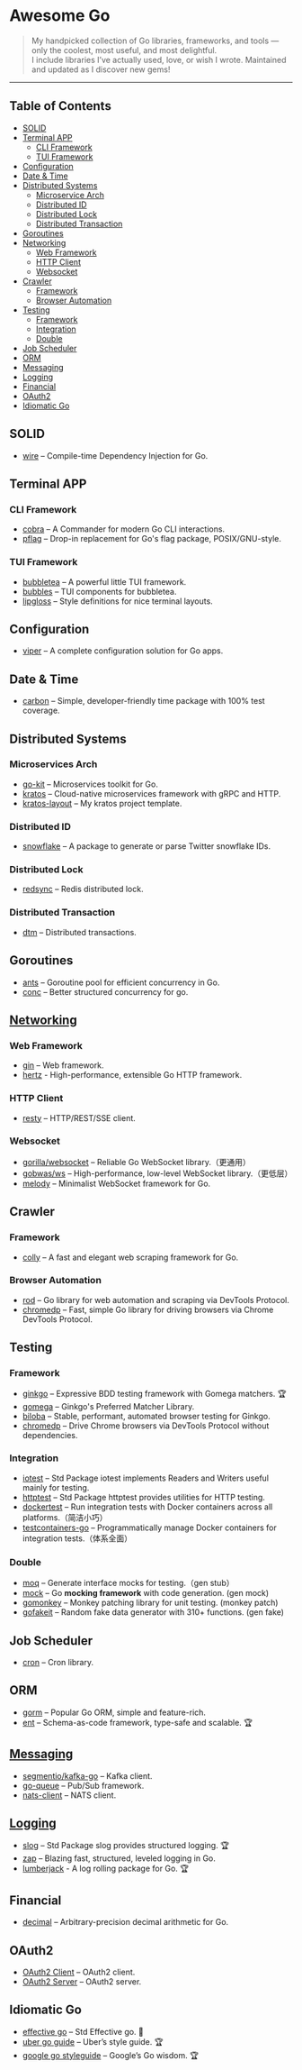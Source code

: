 # Awesome Go

> My handpicked collection of Go libraries, frameworks, and tools — only the coolest, most useful, and most delightful.  
> I include libraries I’ve actually used, love, or wish I wrote. Maintained and updated as I discover new gems!

---
## Table of Contents

- [SOLID](#solid)
- [Terminal APP](#terminal-app)
  - [CLI Framework](#cli-framework)
  - [TUI Framework](#tui-framwork)
- [Configuration](#configuration)
- [Date & Time](#date--time)
- [Distributed Systems](#distributed-systems)
  - [Microservice Arch](#microservices-arch)
  - [Distributed ID](#distributed-id)
  - [Distributed Lock](#distributed-lock)
  - [Distributed Transaction](#distributed-transaction)
- [Goroutines](#goroutines)
- [Networking](#networking)
  - [Web Framework](#web-framework)
  - [HTTP Client](#http-client)
  - [Websocket](#websocket)
- [Crawler](#crawler)
  - [Framework](#framework)
  - [Browser Automation](#browser-automation)
- [Testing](#testing)
  - [Framework](#framework-1)
  - [Integration](#integration)
  - [Double](#Double)
- [Job Scheduler](#job-scheduler)
- [ORM](#orm)
- [Messaging](#messaging)
- [Logging](#logging)
- [Financial](#financial)
- [OAuth2](#oauth2)
- [Idiomatic Go](#idiomatic-go)

## SOLID
- [wire](https://github.com/google/wire) – Compile-time Dependency Injection for Go.

## Terminal APP

### CLI Framework
- [cobra](https://github.com/spf13/cobra) – A Commander for modern Go CLI interactions.
- [pflag](https://github.com/spf13/pflag) – Drop-in replacement for Go's flag package, POSIX/GNU-style.

### TUI Framework
- [bubbletea](https://github.com/charmbracelet/bubbletea) – A powerful little TUI framework.
- [bubbles](https://github.com/charmbracelet/bubbles) – TUI components for bubbletea.
- [lipgloss](https://github.com/charmbracelet/lipgloss) – Style definitions for nice terminal layouts.

## Configuration
- [viper](https://github.com/spf13/viper) – A complete configuration solution for Go apps. 

## Date & Time
- [carbon](https://github.com/dromara/carbon) – Simple, developer-friendly time package with 100% test coverage.

## Distributed Systems

### Microservices Arch
- [go-kit](https://github.com/go-kit/kit) – Microservices toolkit for Go.
- [kratos](https://github.com/go-kratos/kratos) – Cloud-native microservices framework with gRPC and HTTP.
- [kratos-layout](https://github.com/elbert-chan/kratos-layout) – My kratos project template.

### Distributed ID
- [snowflake](https://github.com/bwmarrin/snowflake) – A package to generate or parse Twitter snowflake IDs.

### Distributed Lock
- [redsync](https://github.com/go-redsync/redsync) – Redis distributed lock.

### Distributed Transaction 
- [dtm](https://github.com/dtm-labs/dtm) – Distributed transactions.

## Goroutines

- [ants](https://github.com/panjf2000/ants) – Goroutine pool for efficient concurrency in Go.
- [conc](https://github.com/sourcegraph/conc) – Better structured concurrency for go.

## [Networking](./lib/networking.md)  

### Web Framework
- [gin](https://github.com/gin-gonic/gin) – Web framework.
- [hertz](https://github.com/cloudwego/hertz) - High-performance, extensible Go HTTP framework.

### HTTP Client
- [resty](https://github.com/go-resty/resty) – HTTP/REST/SSE client.

### Websocket
- [gorilla/websocket](https://github.com/gorilla/websocket) – Reliable Go WebSocket library.（更通用）
- [gobwas/ws](https://github.com/gobwas/ws) – High-performance, low-level WebSocket library.（更低层）
- [melody](https://github.com/olahol/melody) – Minimalist WebSocket framework for Go.

## Crawler

### Framework
- [colly](https://github.com/gocolly/colly) – A fast and elegant web scraping framework for Go.

### Browser Automation
- [rod](https://github.com/go-rod/rod) – Go library for web automation and scraping via DevTools Protocol.
- [chromedp](https://github.com/chromedp/chromedp) – Fast, simple Go library for driving browsers via Chrome DevTools Protocol.

## Testing

### Framework
- [ginkgo](https://github.com/onsi/ginkgo) – Expressive BDD testing framework with Gomega matchers. 🏆
- [gomega](https://github.com/onsi/gomega) – Ginkgo's Preferred Matcher Library.
- [biloba](https://github.com/onsi/biloba) – Stable, performant, automated browser testing for Ginkgo.
- [chromedp](https://github.com/chromedp/chromedp) – Drive Chrome browsers via DevTools Protocol without dependencies.

### Integration
- [iotest](https://pkg.go.dev/testing/iotest) – Std Package iotest implements Readers and Writers useful mainly for testing.
- [httptest](https://pkg.go.dev/net/http/httptest) – Std Package httptest provides utilities for HTTP testing.
- [dockertest](https://github.com/ory/dockertest) – Run integration tests with Docker containers across all platforms.（简洁小巧）
- [testcontainers-go](https://github.com/testcontainers/testcontainers-go) – Programmatically manage Docker containers for integration tests.（体系全面）

### Double
- [moq](https://github.com/matryer/moq) – Generate interface mocks for testing.（gen stub）
- [mock](https://github.com/uber-go/mock) – Go **mocking framework** with code generation. (gen mock)
- [gomonkey](https://github.com/agiledragon/gomonkey) – Monkey patching library for unit testing. (monkey patch)
- [gofakeit](https://github.com/brianvoe/gofakeit) – Random fake data generator with 310+ functions. (gen fake)

## Job Scheduler
- [cron](https://github.com/robfig/cron) – Cron library.

## ORM
- [gorm](https://github.com/go-gorm/gorm) – Popular Go ORM, simple and feature-rich.
- [ent](https://github.com/ent/ent) – Schema-as-code framework, type-safe and scalable. 🏆

## [Messaging](./lib/messaging.md)
- [segmentio/kafka-go](https://github.com/segmentio/kafka-go) – Kafka client.
- [go-queue](https://github.com/zeromicro/go-queue) – Pub/Sub framework.
- [nats-client](https://github.com/nats-io/nats.go) – NATS client.

## [Logging](lib/logging.md)
- [slog](https://pkg.go.dev/log/slog) – Std Package slog provides structured logging. 🏆
- [zap](https://github.com/uber-go/zap) – Blazing fast, structured, leveled logging in Go.
- [lumberjack](https://github.com/natefinch/lumberjack) - A log rolling package for Go. 🏆

## Financial
- [decimal](https://github.com/shopspring/decimal) – Arbitrary-precision decimal arithmetic for Go.

## OAuth2
- [OAuth2 Client](https://github.com/golang/oauth2) – OAuth2 client.
- [OAuth2 Server](https://github.com/go-oauth2/oauth2) – OAuth2 server.

## Idiomatic Go
- [effective go](https://go.dev/doc/effective_go) – Std Effective go. 👑
- [uber go guide](https://github.com/uber-go/guide) – Uber’s style guide. 🏆
- [google go styleguide](https://google.github.io/styleguide/go/) – Google’s Go wisdom. 🏆
